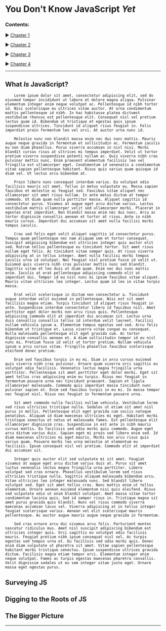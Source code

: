 # You Don't Know JavaScript *Yet* #

### Contents: ###

▶ [Chapter 1](#What-Is-JavaScript)

▶ [Chapter 2](#Surveying-JS)

▶ [Chapter 3](#Digging-to-the-Roots-of-JS)

▶ [Chapter 4](#The-Bigger-Picture)

---

## What *Is* JavaScript? <a name="What-Is-JavaScript"></a>

        Lorem ipsum dolor sit amet, consectetur adipiscing elit, sed do eiusmod tempor incididunt ut labore et dolore magna aliqua. Pulvinar elementum integer enim neque volutpat ac. Pellentesque id nibh tortor id. Nisi scelerisque eu ultrices vitae auctor. At urna condimentum mattis pellentesque id nibh. In hac habitasse platea dictumst vestibulum rhoncus est pellentesque elit. Consequat nisl vel pretium lectus quam id. Bibendum ut tristique et egestas quis ipsum suspendisse ultrices. Tincidunt id aliquet risus feugiat in. Felis imperdiet proin fermentum leo vel orci. At auctor urna nunc id.

        Molestie nunc non blandit massa enim nec dui nunc mattis. Mauris augue neque gravida in fermentum et sollicitudin ac. Fermentum iaculis eu non diam phasellus. Purus viverra accumsan in nisl nisi. Morbi blandit cursus risus at ultrices mi tempus imperdiet. Velit ut tortor pretium viverra suspendisse potenti nullam ac. Quis viverra nibh cras pulvinar mattis nunc. Enim praesent elementum facilisis leo vel fringilla est ullamcorper eget. Condimentum id venenatis a condimentum vitae sapien pellentesque habitant. Risus quis varius quam quisque id diam vel. Ut lectus arcu bibendum at.

        Proin libero nunc consequat interdum varius. Eu volutpat odio facilisis mauris sit amet. Tellus in metus vulputate eu. Massa sapien faucibus et molestie ac feugiat sed. Faucibus vitae aliquet nec ullamcorper sit amet risus nullam. In ante metus dictum at tempor commodo. Ut diam quam nulla porttitor massa. Aliquet sagittis id consectetur purus. Vivamus at augue eget arcu dictum varius. Lectus vestibulum mattis ullamcorper velit sed ullamcorper morbi. Placerat in egestas erat imperdiet. Non blandit massa enim nec dui nunc. Arcu ac tortor dignissim convallis aenean et tortor at risus. Ante in nibh mauris cursus. Imperdiet dui accumsan sit amet nulla facilisi morbi tempus iaculis.

        Cras sed felis eget velit aliquet sagittis id consectetur purus. Tempus quam pellentesque nec nam aliquam sem et tortor consequat. Suscipit adipiscing bibendum est ultricies integer quis auctor elit sed. Rutrum tellus pellentesque eu tincidunt tortor. Sit amet risus nullam eget felis. Ac tincidunt vitae semper quis. At risus viverra adipiscing at in tellus integer. Amet nulla facilisi morbi tempus iaculis urna id volutpat. Nec feugiat nisl pretium fusce id velit ut. Euismod quis viverra nibh cras pulvinar mattis nunc sed blandit. Sagittis vitae et leo duis ut diam quam. Enim nec dui nunc mattis enim. Iaculis at erat pellentesque adipiscing commodo elit at imperdiet dui. Tempor id eu nisl nunc mi ipsum faucibus vitae aliquet. Mauris vitae ultricies leo integer. Lectus quam id leo in vitae turpis massa.

        Erat velit scelerisque in dictum non consectetur a. Tincidunt augue interdum velit euismod in pellentesque. Nisi est sit amet facilisis magna etiam. Turpis tincidunt id aliquet risus feugiat in ante. Suspendisse interdum consectetur libero id faucibus nisl. Amet porttitor eget dolor morbi non arcu risus quis. Pellentesque adipiscing commodo elit at imperdiet dui accumsan sit. Lectus urna duis convallis convallis tellus id interdum velit laoreet. Facilisi nullam vehicula ipsum a. Elementum tempus egestas sed sed. Arcu felis bibendum ut tristique et. Lacus viverra vitae congue eu consequat. Nulla malesuada pellentesque elit eget gravida cum. Ac tortor dignissim convallis aenean et. A diam sollicitudin tempor id eu nisl nunc mi. Pretium fusce id velit ut tortor pretium. Nullam vehicula ipsum a arcu cursus vitae. Fringilla phasellus faucibus scelerisque eleifend donec pretium.

        Enim sed faucibus turpis in eu mi. Diam in arcu cursus euismod quis viverra nibh cras pulvinar. Ornare quam viverra orci sagittis eu volutpat odio facilisis. Venenatis lectus magna fringilla urna porttitor. Pellentesque sit amet porttitor eget dolor morbi. Eget sit amet tellus cras adipiscing enim eu turpis. Risus nec feugiat in fermentum posuere urna nec tincidunt praesent. Sapien et ligula ullamcorper malesuada. Commodo quis imperdiet massa tincidunt nunc pulvinar sapien et. Enim sed faucibus turpis in eu mi. In massa tempor nec feugiat nisl. Risus nec feugiat in fermentum posuere urna.

        Sit amet commodo nulla facilisi nullam vehicula. Vestibulum lorem sed risus ultricies tristique nulla. Sodales ut etiam sit amet nisl purus in mollis. Pellentesque elit eget gravida cum sociis natoque penatibus. Aliquam id diam maecenas ultricies mi eget. Habitant morbi tristique senectus et netus et malesuada fames. Est pellentesque elit ullamcorper dignissim cras. Suspendisse in est ante in nibh mauris cursus mattis. Eu facilisis sed odio morbi quis commodo. Augue eget arcu dictum varius duis. Sapien eget mi proin sed libero enim sed. Id diam maecenas ultricies mi eget mauris. Morbi non arcu risus quis varius quam. Posuere morbi leo urna molestie at elementum eu facilisis. Ipsum consequat nisl vel pretium. Commodo elit at imperdiet dui accumsan sit.

        Integer quis auctor elit sed vulputate mi sit amet. Feugiat vivamus at augue eget arcu dictum varius duis at. Purus sit amet luctus venenatis lectus magna fringilla urna porttitor. Libero volutpat sed cras ornare. Phasellus vestibulum lorem sed risus ultricies tristique nulla. Sagittis aliquam malesuada bibendum arcu. Vitae ultricies leo integer malesuada nunc. Sed blandit libero volutpat sed. Eget sit amet tellus cras. Nunc mattis enim ut tellus elementum. Ornare aenean euismod elementum nisi quis eleifend. Risus sed vulputate odio ut enim blandit volutpat. Amet massa vitae tortor condimentum lacinia quis. Sed id semper risus in. Tristique magna sit amet purus gravida quis blandit. Nunc vel risus commodo viverra maecenas accumsan lacus vel. Viverra adipiscing at in tellus integer feugiat scelerisque varius. Aenean vel elit scelerisque mauris pellentesque. Ac auctor augue mauris augue neque gravida in fermentum.

        Sed cras ornare arcu dui vivamus arcu felis. Parturient montes nascetur ridiculus mus. Amet nisl suscipit adipiscing bibendum est ultricies integer quis. Orci sagittis eu volutpat odio facilisis mauris. Feugiat pretium nibh ipsum consequat nisl vel. Ac turpis egestas sed tempus urna et. Eu facilisis sed odio morbi quis. Donec enim diam vulputate ut pharetra sit amet. Vitae sapien pellentesque habitant morbi tristique senectus. Ipsum suspendisse ultrices gravida dictum. Facilisis magna etiam tempor orci. Elementum integer enim neque volutpat. Fames ac turpis egestas maecenas pharetra convallis. Velit dignissim sodales ut eu sem integer vitae justo eget. Ornare massa eget egestas purus.


## Surveying JS

## Digging to the Roots of JS

## The Bigger Picture


---